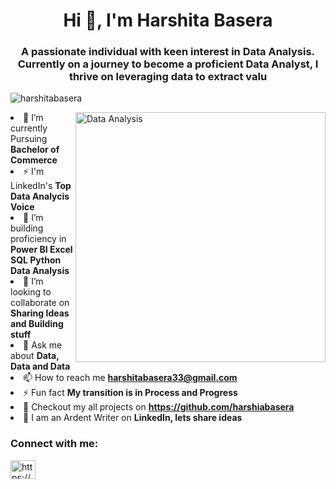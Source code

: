 <h1 align="center">Hi 👋, I'm Harshita Basera</h1>
<h3 align="center">A passionate individual with keen interest in Data Analysis. Currently on a journey to become a proficient Data Analyst, I thrive on leveraging data to extract valu</h3>
<p align="left"> <img src="https://komarev.com/ghpvc/?username=harshitabasera&label=Profile%20views&color=0e75b6&style=flat" alt="harshitabasera" /> </p>
<img align="right" alt="Data Analysis" width="400" src="https://assets-global.website-files.com/5c19100c2b50073e6ee69da1/60d354d11e28ba37b767f933_Data%20points%20(1).gif"






- 🔭 I’m currently Pursuing **Bachelor of Commerce**
- ⚡ I'm LinkedIn's **Top Data Analycis Voice**
- 🌱 I’m building proficiency in **Power BI Excel SQL Python Data Analysis**
- 👯 I’m looking to collaborate on **Sharing Ideas and Building stuff**
- 💬 Ask me about **Data, Data and Data**
- 📫 How to reach me **harshitabasera33@gmail.com**
- ⚡ Fun fact **My transition is in Process and Progress**
- 🔭 Checkout my all projects on **https://github.com/harshiabasera**
- 💬 I am an Ardent Writer on **LinkedIn, lets share ideas**


<h3 align="left">Connect with me:</h3>
<p align="left">
<a href="https://linkedin.com/in/https://www.linkedin.com/in/harshita-basera" target="blank"><img align="center" src="https://raw.githubusercontent.com/rahuldkjain/github-profile-readme-generator/master/src/images/icons/Social/linked-in-alt.svg" alt="https://www.linkedin.com/in/harshita-basera" height="30" width="40" /></a>
</p>





